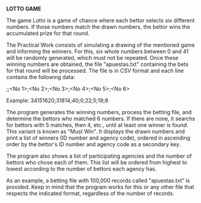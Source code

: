 **LOTTO GAME**

The game Lotto is a game of chance where each bettor selects six different numbers. If those numbers match the drawn numbers, the bettor wins the accumulated prize for that round.

The Practical Work consists of simulating a drawing of the mentioned game and informing the winners. For this, six whole numbers between 0 and 41 will be randomly generated, which must not be repeated. Once these winning numbers are obtained, the file "apuestas.txt" containing the bets for that round will be processed. The file is in CSV format and each line contains the following data:

<ID of the bettor>;<agency code>;<No 1>;<No 2>;<No 3>;<No 4>;<No 5>;<No 6>

Example: 34151620;31814;40;0;22;5;19;8

The program generates the winning numbers, process the betting file, and determine the bettors who matched 6 numbers. If there are none, it searchs for bettors with 5 matches, then 4, etc., until at least one winner is found. This variant is known as "Must Win". It displays the drawn numbers and print a list of winners (ID number and agency code), ordered in ascending order by the bettor's ID number and agency code as a secondary key.

The program also shows a list of participating agencies and the number of bettors who chose each of them. This list will be ordered from highest to lowest according to the number of bettors each agency has.

As an example, a betting file with 100,000 records called "apuestas.txt" is provided. Keep in mind that the program works for this or any other file that respects the indicated format, regardless of the number of records.
